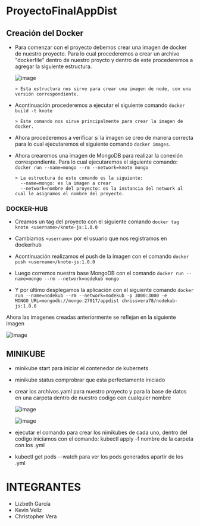 # ProyectoFinalAppDist
## Creación del Docker
- Para comenzar con el proyecto debemos crear una imagen de docker de nuestro proyecto. Para lo cual procederemos a crear un archivo "dockerfile" dentro de nuestro proycto y dentro de este procederemos a agregar la siguiente estructura.

    ![image](https://user-images.githubusercontent.com/65980001/188552593-3feab757-1fbc-4b98-9335-2d8d6fb39cbe.png)

      > Esta estructura nos sirve para crear una imagen de node, con una versión correspondiente.

* Acontinuación procederemos a ejecutar el siguiente comando `docker build -t knote`

      > Este comando nos sirve principalmente para crear la imagen de docker.

* Ahora procederemos a verificar si la imagen se creo de manera correcta para lo cual ejecutaremos el siguiente comando `docker images`.

* Ahora crearemos una imagen de MongoDB para realizar la conexión correspondiente. Para lo cual ejecutaremos el siguiente comando: `docker run --name=mongo --rm --network=knote mongo`
    
      > La estructura de este comando es la siguiente: 
        --name=mongo: es la imagen a crear
        --network=nombre del proyecto: es la instancia del network al cual le asignamos el nombre del proyecto.
      
### DOCKER-HUB

* Creamos un tag del proyecto con el siguiente comando `docker tag knote <username>/knote-js:1.0.0`
 
* Cambiamos `<username>` por el usuario que nos registramos en dockerhub 

* Acontinuación realizamos el push de la imagen con el comando `docker push <username>/knote-js:1.0.0`

* Luego corremos nuestra base MongoDB con el comando `docker run --name=mongo --rm --network=nodekub mongo`

* Y por último desplegamos la aplicación con el siguiente comando `docker run --name=nodekub --rm --network=nodekub -p 3000:3000 -e MONGO_URL=mongodb://mongo:27017/appdist chrissvera78/nodekub-js:1.0.0`

Ahora las imagenes creadas anteriormente se reflejan en la siguiente imagen

   ![image](https://user-images.githubusercontent.com/65980001/188557127-f397c297-0aef-4b63-b511-95a3df1a0ff4.png)

## MINIKUBE

* minikube start para iniciar el contenedor de kubernets

* minikube status comprobrar que esta perfectamente iniciado

* crear los archivos.yaml para nuestro proyecto y para la base de datos en una carpeta dentro de nuestro codigo con cualquier nombre 

    ![image](https://user-images.githubusercontent.com/65980001/188562529-a09c66c3-9ce9-497c-87e1-0a0911c1c8ad.png)

    ![image](https://user-images.githubusercontent.com/65980001/188563004-af30d1ce-2e41-4e16-8892-8feb702e956f.png) 


* ejecutar el comando para crear los nimikubes de cada uno, dentro del codigo iniciamos con el comando: kubectl apply -f nombre de la carpeta con los .yml

* kubectl get pods --watch para ver los pods generados apartir de los .yml


# INTEGRANTES
- Lizbeth García
- Kevin Veliz
- Christopher Vera
